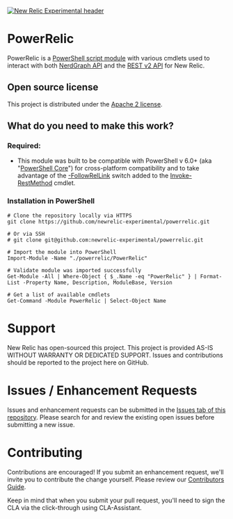 [![New Relic Experimental header](https://github.com/newrelic/opensource-website/raw/master/src/images/categories/Experimental.png)](https://opensource.newrelic.com/oss-category/#new-relic-experimental)

# PowerRelic
PowerRelic is a [PowerShell script module](https://docs.microsoft.com/en-us/powershell/scripting/learn/ps101/10-script-modules?view=powershell-7) with various cmdlets used to interact with both [NerdGraph API](https://docs.newrelic.com/docs/apis/nerdgraph/get-started/introduction-new-relic-nerdgraph) and the [REST v2 API](https://docs.newrelic.com/docs/apis/rest-api-v2) for New Relic.

## Open source license

This project is distributed under the [Apache 2 license](LICENSE).

## What do you need to make this work?

### Required:

  * This module was built to be compatible with PowerShell v 6.0+ (aka "[PowerShell Core](https://github.com/PowerShell/PowerShell)") for cross-platform compatibility and to take advantage of the [-FollowRelLink](https://docs.microsoft.com/en-us/powershell/scripting/whats-new/what-s-new-in-powershell-core-60?view=powershell-7#web-cmdlets) switch added to the [Invoke-RestMethod](https://docs.microsoft.com/en-us/powershell/module/microsoft.powershell.utility/invoke-restmethod?view=powershell-7) cmdlet.

### Installation in PowerShell
```pwsh
# Clone the repository locally via HTTPS
git clone https://github.com/newrelic-experimental/powerrelic.git

# Or via SSH
# git clone git@github.com:newrelic-experimental/powerrelic.git

# Import the module into PowerShell
Import-Module -Name "./powerrelic/PowerRelic"

# Validate module was imported successfully
Get-Module -All | Where-Object { $_.Name -eq "PowerRelic" } | Format-List -Property Name, Description, ModuleBase, Version

# Get a list of available cmdlets
Get-Command -Module PowerRelic | Select-Object Name
```

  
# Support

New Relic has open-sourced this project. This project is provided AS-IS WITHOUT WARRANTY OR DEDICATED SUPPORT. Issues and contributions should be reported to the project here on GitHub.

# Issues / Enhancement Requests

Issues and enhancement requests can be submitted in the [Issues tab of this repository](../issues). Please search for and review the existing open issues before submitting a new issue.

# Contributing

Contributions are encouraged! If you submit an enhancement request, we'll invite you to contribute the change yourself. Please review our [Contributors Guide](CONTRIBUTING.md).

Keep in mind that when you submit your pull request, you'll need to sign the CLA via the click-through using CLA-Assistant.